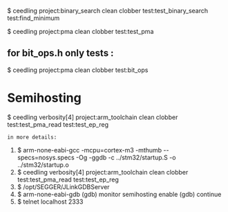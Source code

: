 $ ceedling project:binary_search clean clobber test:test_binary_search test:find_minimum

$ ceedling project:pma clean clobber test:test_pma

## for bit_ops.h only tests :
$ ceedling project:pma clean clobber test:bit_ops

# Semihosting
$ ceedling verbosity[4] project:arm_toolchain clean clobber test:test_pma_read test:test_ep_reg

	in more details:

1. $ arm-none-eabi-gcc -mcpu=cortex-m3 -mthumb --specs=nosys.specs -Og -ggdb -c ../stm32/startup.S -o ../stm32/startup.o
2. $ ceedling verbosity[4] project:arm_toolchain clean clobber test:test_pma_read test:test_ep_reg
3. $ /opt/SEGGER/JLinkGDBServer
4. $ arm-none-eabi-gdb
		(gdb) monitor semihosting enable
		(gdb) continue
5. $ telnet localhost 2333
